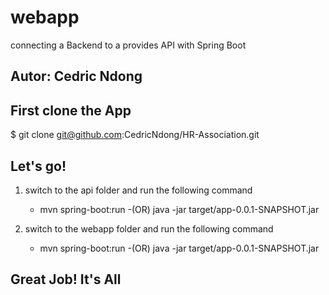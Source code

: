 # webapp
connecting a Backend to a provides API with Spring Boot 

## Autor: Cedric Ndong

## First clone the App
  $ git clone git@github.com:CedricNdong/HR-Association.git

## Let's go!

1. switch to the api folder and run the following command
    - mvn spring-boot:run 
    -(OR) java -jar target/app-0.0.1-SNAPSHOT.jar
    
2. switch to the webapp folder and run the following command
    - mvn spring-boot:run
    -(OR) java -jar target/app-0.0.1-SNAPSHOT.jar
    
## Great Job! It's All
